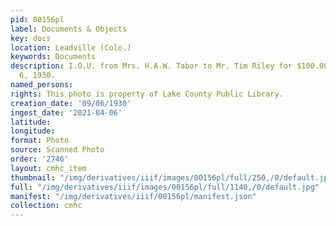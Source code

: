 ```yaml
---
pid: 00156pl
label: Documents & Objects
key: docs
location: Leadville (Colo.)
keywords: Documents
description: I.O.U. from Mrs. H.A.W. Tabor to Mr. Tim Riley for $100.00. Dated September
  6, 1930.
named_persons: 
rights: This photo is property of Lake County Public Library.
creation_date: '09/06/1930'
ingest_date: '2021-04-06'
latitude: 
longitude: 
format: Photo
source: Scanned Photo
order: '2746'
layout: cmhc_item
thumbnail: "/img/derivatives/iiif/images/00156pl/full/250,/0/default.jpg"
full: "/img/derivatives/iiif/images/00156pl/full/1140,/0/default.jpg"
manifest: "/img/derivatives/iiif/00156pl/manifest.json"
collection: cmhc
---
```

